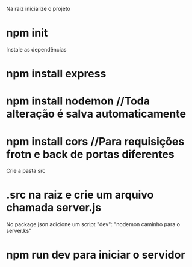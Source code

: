 Na raiz inicialize o projeto
# npm init
Instale as dependências
# npm install express
# npm install nodemon //Toda alteração é salva automaticamente 
# npm install cors //Para requisições frotn e back de portas diferentes
Crie a pasta src
# .src na raiz e crie um arquivo chamada server.js
No package.json adicione um script "dev": "nodemon caminho para o server.ks"
# npm run dev para iniciar o servidor